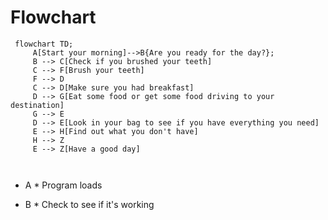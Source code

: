 # Flowchart #

```mermaid
 flowchart TD;
     A[Start your morning]-->B{Are you ready for the day?};
     B --> C[Check if you brushed your teeth]
     C --> F[Brush your teeth]
     F --> D
     C --> D[Make sure you had breakfast]
     D --> G[Eat some food or get some food driving to your destination]
     G --> E
     D --> E[Look in your bag to see if you have everything you need]
     E --> H[Find out what you don't have]
     H --> Z
     E --> Z[Have a good day]

    

```

* A * Program loads

* B * Check to see if it's working